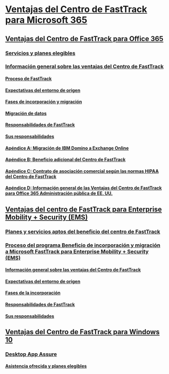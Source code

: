# [Ventajas del Centro de FastTrack para Microsoft 365](M365-fasttrack-benefit-overview.md)
## [Ventajas del Centro de FastTrack para Office 365](O365-fasttrack-benefit-for-office-365.md)
### [Servicios y planes elegibles](O365-eligible-services-and-plans.md)
### [Información general sobre las ventajas del Centro de FastTrack](O365-fasttrack-benefit-overview.md)
#### [Proceso de FastTrack](O365-fasttrack-process.md)
#### [Expectativas del entorno de origen](O365-source-environment-expectations.md)
#### [Fases de incorporación y migración](O365-onboarding-and-migration.md)
#### [Migración de datos](O365-data-migration.md)
#### [Responsabilidades de FastTrack](O365-fasttrack-responsibilities.md)
#### [Sus responsabilidades](O365-your-responsibilities.md)
#### [Apéndice A: Migración de IBM Domino a Exchange Online](O365-from-ibm-domino-to-exchange-online.md)
#### [Apéndice B: Beneficio adicional del Centro de FastTrack](O365-fasttrack-additional-benefits.md)
#### [Apéndice C: Contrato de asociación comercial según las normas HIPAA del Centro de FastTrack](O365-hipaa-business-associate-agreement.md)
#### [Apéndice D: Información general de las Ventajas del Centro de FastTrack para Office 365 Administración pública de EE. UU.](US-Gov-appendix-overview.md)
## [Ventajas del centro de FastTrack para Enterprise Mobility + Security (EMS)](https://docs.microsoft.com/en-us/enterprise-mobility-security/Solutions/enterprise-mobility-fasttrack-program?toc=/fasttrack/fasttrack/toc.json)
### [Planes y servicios aptos del beneficio del centro de FastTrack](https://docs.microsoft.com/en-us/enterprise-mobility-security/Solutions/fasttrack-center-benefit-for-enterprise-mobility-suite-ems?toc=/fasttrack/fasttrack/toc.json)
### [Proceso del programa Beneficio de incorporación y migración a Microsoft FastTrack para Enterprise Mobility + Security (EMS)](https://docs.microsoft.com/en-us/enterprise-mobility-security/Solutions/fasttrack-center-benefit-process-for-enterprise-mobility-suite-ems?toc=/fasttrack/fasttrack/toc.json)
#### [Información general sobre las ventajas del Centro de FastTrack](https://docs.microsoft.com/en-us/enterprise-mobility-security/Solutions/fasttrack-center-benefit-process-for-ems-overview?toc=/fasttrack/fasttrack/toc.json)
#### [Expectativas del entorno de origen](https://docs.microsoft.com/en-us/enterprise-mobility-security/Solutions/fasttrack-center-benefit-process-for-ems-environment-expectations?toc=/fasttrack/fasttrack/toc.json)
#### [Fases de la incorporación](https://docs.microsoft.com/en-us/enterprise-mobility-security/Solutions/fasttrack-center-benefit-process-for-ems-phases?toc=/fasttrack/fasttrack/toc.json)
#### [Responsabilidades de FastTrack](https://docs.microsoft.com/en-us/enterprise-mobility-security/Solutions/fasttrack-center-benefit-process-for-ems-fasttrack-responsibilities?toc=/fasttrack/fasttrack/toc.json)
#### [Sus responsabilidades](https://docs.microsoft.com/en-us/enterprise-mobility-security/Solutions/fasttrack-center-benefit-process-for-ems-your-responsibilities?toc=/fasttrack/fasttrack/toc.json)
## [Ventajas del Centro de FastTrack para Windows 10](Win-10-fasttrack-benefit-for-Windows-10.md)
### [Desktop App Assure](Win-10-desktop-app-assure.md)
#### [Asistencia ofrecida y planes elegibles](Win-10-daa-assistance-offered-and-plans.md)
